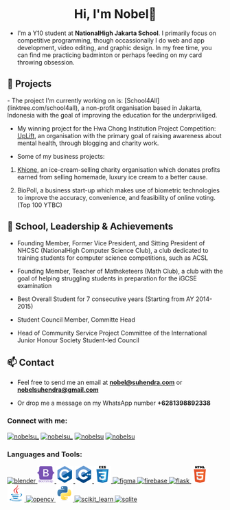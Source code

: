 <h1 align="center">Hi, I'm Nobel👋</h1>

- I'm a Y10 student at **NationalHigh Jakarta School**. I primarily focus on competitive programming, though occassionally I do web and app development, video editing, and graphic design. In my free time, you can find me practicing badminton or perhaps feeding on my card throwing obsession.

<h2> 🔭 Projects </h2>
- The project I'm currently working on is: [School4All](linktree.com/school4all), a non-profit organisation based in Jakarta, Indonesia with the goal of improving the education for the underpriviliged. 

- My winning project for the Hwa Chong Institution Project Competition: [UpLift](https://team-uplift.com), an organisation with the primary goal of raising awareness about mental health, through blogging and charity work.

- Some of my business projects: 

1. [Khione](https://instagram.com/khione.jkt), an ice-cream-selling charity organisation which donates profits earned from selling homemade, luxury ice cream to a better cause.

2. BioPoll, a business start-up which makes use of biometric technologies to improve the accuracy, convenience, and feasibility of online voting. (Top 100 YTBC)

<h2> 🏫 School, Leadership & Achievements </h2>

- Founding Member, Former Vice President, and Sitting President of NHCSC (NationalHigh Computer Science Club), a club dedicated to training students for computer science competitions, such as ACSL

- Founding Member, Teacher of Mathsketeers (Math Club), a club with the goal of helping struggling students in preparation for the iGCSE examination

- Best Overall Student for 7 consecutive years (Starting from AY 2014-2015)

- Student Council Member, Committe Head

- Head of Community Service Project Committee of the International Junior Honour Society Student-led Council

<h2> 📫 Contact </h2>

- Feel free to send me an email at **nobel@suhendra.com** or **nobelsuhendra@gmail.com**

- Or drop me a message on my WhatsApp number **+6281398892338**

<h3 align="left">Connect with me:</h3>
<p align="left">
<a href="https://twitter.com/nobelsu_" target="blank"><img align="center" src="https://raw.githubusercontent.com/rahuldkjain/github-profile-readme-generator/master/src/images/icons/Social/twitter.svg" alt="nobelsu_" height="30" width="40" /></a>
<a href="https://instagram.com/nobelsu_" target="blank"><img align="center" src="https://raw.githubusercontent.com/rahuldkjain/github-profile-readme-generator/master/src/images/icons/Social/instagram.svg" alt="nobelsu_" height="30" width="40" /></a>
<a href="https://www.hackerrank.com/nobelsu" target="blank"><img align="center" src="https://raw.githubusercontent.com/rahuldkjain/github-profile-readme-generator/master/src/images/icons/Social/hackerrank.svg" alt="nobelsu" height="30" width="40" /></a>
<a href="https://codeforces.com/profile/nobelsu" target="blank"><img align="center" src="https://raw.githubusercontent.com/rahuldkjain/github-profile-readme-generator/master/src/images/icons/Social/codeforces.svg" alt="nobelsu" height="30" width="40" /></a>
</p>

<h3 align="left">Languages and Tools:</h3>
<p align="left"> <a href="https://www.blender.org/" target="_blank" rel="noreferrer"> <img src="https://download.blender.org/branding/community/blender_community_badge_white.svg" alt="blender" width="40" height="40"/> </a> <a href="https://getbootstrap.com" target="_blank" rel="noreferrer"> <img src="https://raw.githubusercontent.com/devicons/devicon/master/icons/bootstrap/bootstrap-plain-wordmark.svg" alt="bootstrap" width="40" height="40"/> </a> <a href="https://www.cprogramming.com/" target="_blank" rel="noreferrer"> <img src="https://raw.githubusercontent.com/devicons/devicon/master/icons/c/c-original.svg" alt="c" width="40" height="40"/> </a> <a href="https://www.w3schools.com/cpp/" target="_blank" rel="noreferrer"> <img src="https://raw.githubusercontent.com/devicons/devicon/master/icons/cplusplus/cplusplus-original.svg" alt="cplusplus" width="40" height="40"/> </a> <a href="https://www.w3schools.com/css/" target="_blank" rel="noreferrer"> <img src="https://raw.githubusercontent.com/devicons/devicon/master/icons/css3/css3-original-wordmark.svg" alt="css3" width="40" height="40"/> </a> <a href="https://www.figma.com/" target="_blank" rel="noreferrer"> <img src="https://www.vectorlogo.zone/logos/figma/figma-icon.svg" alt="figma" width="40" height="40"/> </a> <a href="https://firebase.google.com/" target="_blank" rel="noreferrer"> <img src="https://www.vectorlogo.zone/logos/firebase/firebase-icon.svg" alt="firebase" width="40" height="40"/> </a> <a href="https://flask.palletsprojects.com/" target="_blank" rel="noreferrer"> <img src="https://www.vectorlogo.zone/logos/pocoo_flask/pocoo_flask-icon.svg" alt="flask" width="40" height="40"/> </a> <a href="https://www.w3.org/html/" target="_blank" rel="noreferrer"> <img src="https://raw.githubusercontent.com/devicons/devicon/master/icons/html5/html5-original-wordmark.svg" alt="html5" width="40" height="40"/> </a> <a href="https://www.java.com" target="_blank" rel="noreferrer"> <img src="https://raw.githubusercontent.com/devicons/devicon/master/icons/java/java-original.svg" alt="java" width="40" height="40"/> </a> <a href="https://opencv.org/" target="_blank" rel="noreferrer"> <img src="https://www.vectorlogo.zone/logos/opencv/opencv-icon.svg" alt="opencv" width="40" height="40"/> </a> <a href="https://www.python.org" target="_blank" rel="noreferrer"> <img src="https://raw.githubusercontent.com/devicons/devicon/master/icons/python/python-original.svg" alt="python" width="40" height="40"/> </a> <a href="https://scikit-learn.org/" target="_blank" rel="noreferrer"> <img src="https://upload.wikimedia.org/wikipedia/commons/0/05/Scikit_learn_logo_small.svg" alt="scikit_learn" width="40" height="40"/> </a> <a href="https://www.sqlite.org/" target="_blank" rel="noreferrer"> <img src="https://www.vectorlogo.zone/logos/sqlite/sqlite-icon.svg" alt="sqlite" width="40" height="40"/> </a> </p>
